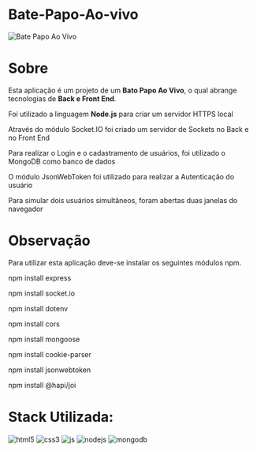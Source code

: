 # Bate-Papo-Ao-vivo
![Bate Papo Ao Vivo](https://user-images.githubusercontent.com/95001642/155595188-fc8633a3-ff15-4259-8083-29b26a67da92.gif)

<h1>Sobre</h1>
<p>Esta aplicação é um projeto de um <b>Bato Papo Ao Vivo</b>, o qual abrange tecnologias de <b>Back e Front End</b>.</p>
<p>Foi utilizado a linguagem <b>Node.js</b> para criar um servidor HTTPS local</p> 
<p>Através do módulo Socket.IO foi criado um servidor de Sockets no Back e no Front End</p>
<p>Para realizar o Login e o cadastramento de usuários, foi utilizado o MongoDB como banco de dados</p>
<p>O módulo JsonWebToken foi utilizado para realizar a Autenticação do usuário</p>
<p>Para simular dois usuários simultâneos, foram abertas duas janelas do navegador</p>

<h1>Observação</h1>
<p>Para utilizar esta aplicação deve-se instalar os seguintes módulos npm.</p> 
<p>npm install express</p> 
<p>npm install socket.io</p> 
<p>npm install dotenv</p> 
<p>npm install cors</p> 
<p>npm install mongoose</p>
<p>npm install cookie-parser</p>
<p>npm install jsonwebtoken</p>
<p>npm install @hapi/joi</p>

<h1>Stack Utilizada:</h1>
<div style='display: inline_block'>
  <img align='center' alt='html5' src='https://img.shields.io/badge/HTML5-E34F26?style=for-the-badge&logo=html5&logoColor=white' />
  <img align='center' alt='css3' src='https://img.shields.io/badge/CSS3-1572B6?style=for-the-badge&logo=css3&logoColor=white' />
  <img align='center' alt='js' src='https://img.shields.io/badge/JavaScript-F7DF1E?style=for-the-badge&logo=javascript&logoColor=black' />
  <img align='center' alt='nodejs' src='https://img.shields.io/badge/Node.js-43853D?style=for-the-badge&logo=node.js&logoColor=white' />
  <img align='center' alt='mongodb' src='https://img.shields.io/badge/MongoDB-4EA94B?style=for-the-badge&logo=mongodb&logoColor=white' />
</div>
